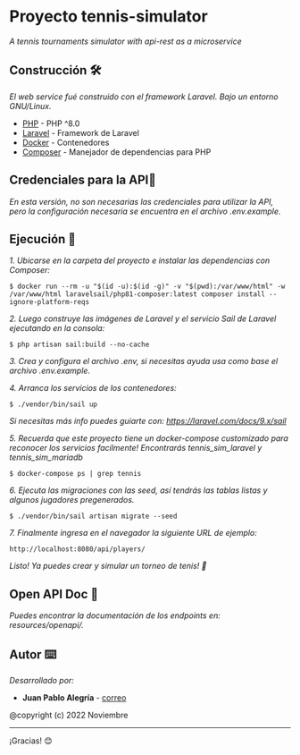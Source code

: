 # Proyecto tennis-simulator
_A tennis tournaments simulator with api-rest as a microservice_

## Construcción 🛠️
_El web service fué construido con el framework Laravel. Bajo un entorno GNU/Linux._
* [PHP](https://www.php.net/) - PHP ^8.0
* [Laravel](https://laravel.com/) - Framework de Laravel
* [Docker](https://www.docker.com/) - Contenedores
* [Composer](https://getcomposer.org/) - Manejador de dependencias para PHP

## Credenciales para la API🔧
_En esta versión, no son necesarias las credenciales para utilizar la API, pero la configuración necesaria se encuentra en el archivo .env.example._

## Ejecución 🚀
_1. Ubicarse en la carpeta del proyecto e instalar las dependencias con Composer:_

```$ docker run --rm -u "$(id -u):$(id -g)" -v "$(pwd):/var/www/html" -w /var/www/html laravelsail/php81-composer:latest composer install --ignore-platform-reqs```

_2. Luego construye las imágenes de Laravel y el servicio Sail de Laravel ejecutando en la consola:_

```$ php artisan sail:build --no-cache```

_3. Crea y configura el archivo .env, si necesitas ayuda usa como base el archivo .env.example._

_4. Arranca los servicios de los contenedores:_

```$ ./vendor/bin/sail up```

_Si necesitas más info puedes guiarte con: https://laravel.com/docs/9.x/sail_

_5. Recuerda que este proyecto tiene un docker-compose customizado para reconocer los servicios facilmente! Encontrarás tennis_sim_laravel y tennis_sim_mariadb_

```$ docker-compose ps | grep tennis```

_6. Ejecuta las migraciones con las seed, así tendrás las tablas listas y algunos jugadores pregenerados._

```$ ./vendor/bin/sail artisan migrate --seed```

_7. Finalmente ingresa en el navegador la siguiente URL de ejemplo:_
```
http://localhost:8080/api/players/
```
_Listo! Ya puedes crear y simular un torneo de tenis! 🎾_

## Open API Doc 📖
_Puedes encontrar la documentación de los endpoints en: resources/openapi/._

## Autor ⌨️
_Desarrollado por:_
* **Juan Pablo Alegría** - [correo](jalegria.trabajo|at|gmail)

@copyright (c) 2022 Noviembre

---
¡Gracias! 😊